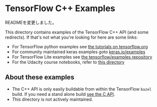 # TensorFlow C++ Examples

READMEを変更しました。

This directory contains examples of the TensorFlow C++ API (and some redirects).
If that's not what you're looking for here are some links:

*   For TensorFlow python examples see
    [the tutorials on tensorflow.org](https://tensorflow.org/tutorials)
*   For community maintained keras examples goto
    [keras.io/examples](https://keras.io/examples/)
*   For TensorFlow Lite examples see
    [the tensorflow/examples repository](https://github.com/tensorflow/examples/tree/master/lite)
*   For the Udacity course notebooks, refer to
    [this directory](https://github.com/tensorflow/examples/tree/master/courses)

## About these examples

*   The C++ API is only easily buildable from within the TensorFlow `bazel`
    build. If you need a stand alone build
    [see the C API](https://www.tensorflow.org/install/lang_c).
*   This directory is not actively maintained.
